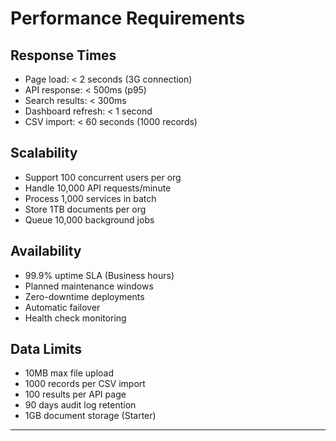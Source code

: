 # Performance Requirements

## Response Times
- Page load: < 2 seconds (3G connection)
- API response: < 500ms (p95)
- Search results: < 300ms
- Dashboard refresh: < 1 second
- CSV import: < 60 seconds (1000 records)

## Scalability
- Support 100 concurrent users per org
- Handle 10,000 API requests/minute
- Process 1,000 services in batch
- Store 1TB documents per org
- Queue 10,000 background jobs

## Availability
- 99.9% uptime SLA (Business hours)
- Planned maintenance windows
- Zero-downtime deployments
- Automatic failover
- Health check monitoring

## Data Limits
- 10MB max file upload
- 1000 records per CSV import
- 100 results per API page
- 90 days audit log retention
- 1GB document storage (Starter)

---
